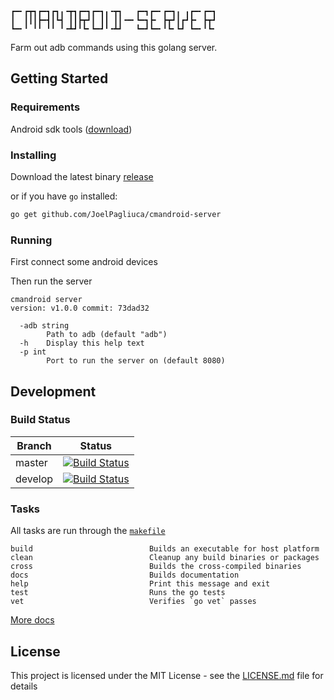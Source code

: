 ```
┏━╸┏┳┓┏━┓┏┓╻╺┳┓┏━┓┏━┓╻╺┳┓   ┏━┓┏━╸┏━┓╻ ╻┏━╸┏━┓
┃  ┃┃┃┣━┫┃┗┫ ┃┃┣┳┛┃ ┃┃ ┃┃╺━╸┗━┓┣╸ ┣┳┛┃┏┛┣╸ ┣┳┛
┗━╸╹ ╹╹ ╹╹ ╹╺┻┛╹┗╸┗━┛╹╺┻┛   ┗━┛┗━╸╹┗╸┗┛ ┗━╸╹┗╸
```

Farm out adb commands using this golang server.

## Getting Started

### Requirements
Android sdk tools ([download](https://developer.android.com/studio/#downloads))

### Installing
Download the latest binary [release](https://github.com/JoelPagliuca/cmandroid-server/releases/latest)

or if you have `go` installed:
```sh
go get github.com/JoelPagliuca/cmandroid-server
```

### Running
First connect some android devices

Then run the server
```
cmandroid server
version: v1.0.0 commit: 73dad32

  -adb string
        Path to adb (default "adb")
  -h    Display this help text
  -p int
        Port to run the server on (default 8080)
```

## Development

### Build Status
| Branch | Status |
| ------ | ------ |
| master | [![Build Status](https://travis-ci.org/JoelPagliuca/cmandroid-server.svg?branch=master)](https://travis-ci.org/JoelPagliuca/cmandroid-server) |
| develop | [![Build Status](https://travis-ci.org/JoelPagliuca/cmandroid-server.svg?branch=develop)](https://travis-ci.org/JoelPagliuca/cmandroid-server) |

### Tasks

All tasks are run through the [`makefile`](./makefile)

```
build                          Builds an executable for host platform
clean                          Cleanup any build binaries or packages
cross                          Builds the cross-compiled binaries
docs                           Builds documentation
help                           Print this message and exit
test                           Runs the go tests
vet                            Verifies `go vet` passes
```

[More docs](./docs)

## License

This project is licensed under the MIT License - see the [LICENSE.md](./LICENSE.md) file for details

